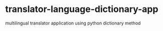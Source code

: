 # translator-language-dictionary-app
multilingual translator application using python dictionary method
